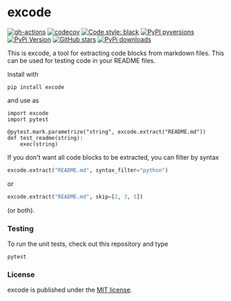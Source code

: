 # excode

[![gh-actions](https://img.shields.io/github/workflow/status/nschloe/excode/ci?style=flat-square)](https://github.com/nschloe/excode/actions?query=workflow%3Aci)
[![codecov](https://img.shields.io/codecov/c/github/nschloe/excode.svg?style=flat-square)](https://codecov.io/gh/nschloe/excode)
[![Code style: black](https://img.shields.io/badge/code%20style-black-000000.svg?style=flat-square)](https://github.com/psf/black)
[![PyPI pyversions](https://img.shields.io/pypi/pyversions/excode.svg?style=flat-square)](https://pypi.org/pypi/excode/)
[![PyPi Version](https://img.shields.io/pypi/v/excode.svg?style=flat-square)](https://pypi.org/project/excode)
[![GitHub stars](https://img.shields.io/github/stars/nschloe/excode.svg?style=flat-square&logo=github&label=Stars&logoColor=white)](https://github.com/nschloe/excode)
[![PyPi downloads](https://img.shields.io/pypi/dm/excode.svg?style=flat-square)](https://pypistats.org/packages/excode)

This is excode, a tool for extracting code blocks from markdown files. This can be used
for testing code in your README files.

Install with
```
pip install excode
```
and use as
```
import excode
import pytest

@pytest.mark.parametrize("string", excode.extract("README.md"))
def test_readme(string):
    exec(string)
```

If you don't want all code blocks to be extracted, you can filter by syntax
```python
excode.extract("README.md", syntax_filter="python")
```
or
```python
excode.extract("README.md", skip=[2, 3, 5])
```
(or both).

### Testing

To run the unit tests, check out this repository and type
```
pytest
```

### License

excode is published under the [MIT license](https://en.wikipedia.org/wiki/MIT_License).
